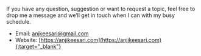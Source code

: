 If you have any question, suggestion or want to request a topic, feel free to drop me a message and we’ll get in touch when I can with my busy schedule.

- Email: <anjkeesari@gmail.com>
- Website: [https://anjikeesari.com](https://anjikeesari.com){:target="_blank"}
